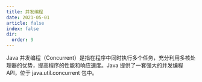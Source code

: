 ```yaml
---
title: 并发编程
date: 2021-05-01
article: false
index: false
dir:
  order: 9
---
```


Java 并发编程（Concurrent）是指在程序中同时执行多个任务，充分利用多核处理器的优势，提高程序的性能和响应速度。Java 提供了一套强大的并发编程API，位于 java.util.concurrent 包中。

<!--more-->

<Catalog />